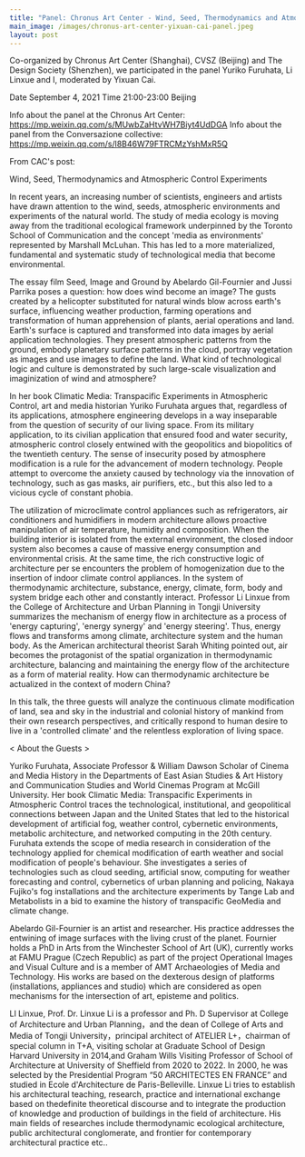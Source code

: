```yaml
---
title: "Panel: Chronus Art Center - Wind, Seed, Thermodynamics and Atmospheric Control Experiments"
main_image: /images/chronus-art-center-yixuan-cai-panel.jpeg
layout: post
---
```


Co-organized by Chronus Art Center (Shanghai), CVSZ (Beijing) and The Design Society (Shenzhen), we participated in the panel Yuriko Furuhata, Li Linxue and I, moderated by Yixuan Cai. 

Date September 4, 2021
Time 21:00-23:00 Beijing

Info about the panel at the Chronus Art Center: <a href="https://mp.weixin.qq.com/s/MUwbZaHtvWH7Biyt4UdDGA">https://mp.weixin.qq.com/s/MUwbZaHtvWH7Biyt4UdDGA</a>
Info about the panel from the Conversazione collective: <a href="https://mp.weixin.qq.com/s/l8B46W79FTRCMzYshMxR5Q">https://mp.weixin.qq.com/s/l8B46W79FTRCMzYshMxR5Q</a>


From CAC's post:

<p>Wind, Seed, Thermodynamics and Atmospheric Control Experiments</p>

<p>
In recent years, an increasing number of scientists, engineers and artists have drawn attention to the wind, seeds, atmospheric environments and experiments of the natural world. The study of media ecology is moving away from the traditional ecological framework underpinned by the Toronto School of Communication and the concept 'media as environments' represented by Marshall McLuhan. This has led to a more materialized, fundamental and systematic study of technological media that become environmental.
</p>
<p>
The essay film Seed, Image and Ground by Abelardo Gil-Fournier and Jussi Parrika poses a question: how does wind become an image? The gusts created by a helicopter substituted for natural winds blow across earth's surface, influencing weather production, farming operations and transformation of human apprehension of plants, aerial operations and land. Earth's surface is captured and transformed into data images by aerial application technologies. They present atmospheric patterns from the ground, embody planetary surface patterns in the cloud, portray vegetation as images and use images to define the land. What kind of technological logic and culture is demonstrated by such large-scale visualization and imaginization of wind and atmosphere?
</p>
<p>
In her book Climatic Media: Transpacific Experiments in Atmospheric Control, art and media historian Yuriko Furuhata argues that, regardless of its applications, atmosphere engineering develops in a way inseparable from the question of security of our living space. From its military application, to its civilian application that ensured food and water security, atmospheric control closely entwined with the geopolitics and biopolitics of the twentieth century. The sense of insecurity posed by atmosphere modification is a rule for the advancement of modern technology. People attempt to overcome the anxiety caused by technology via the innovation of technology, such as gas masks, air purifiers, etc., but this also led to a vicious cycle of constant phobia.
</p>
<p>
The utilization of microclimate control appliances such as refrigerators, air conditioners and humidifiers in modern architecture allows proactive manipulation of air temperature, humidity and composition. When the building interior is isolated from the external environment, the closed indoor system also becomes a cause of massive energy consumption and environmental crisis. At the same time, the rich constructive logic of architecture per se encounters the problem of homogenization due to the insertion of indoor climate control appliances. In the system of thermodynamic architecture, substance, energy, climate, form, body and system bridge each other and constantly interact. Professor Li Linxue from the College of Architecture and Urban Planning in Tongji University summarizes the mechanism of energy flow in architecture as a process of 'energy capturing', 'energy synergy' and 'energy steering'. Thus, energy flows and transforms among climate, architecture system and the human body. As the American architectural theorist Sarah Whiting pointed out, air becomes the protagonist of the spatial organization in thermodynamic architecture, balancing and maintaining the energy flow of the architecture as a form of material reality. How can thermodynamic architecture be actualized in the context of modern China?
</p>
<p>
In this talk, the three guests will analyze the continuous climate modification of land, sea and sky in the industrial and colonial history of mankind from their own research perspectives, and critically respond to human desire to live in a 'controlled climate' and the relentless exploration of living space.
</p>
<p>
< About the Guests >
</p> 
<p>
Yuriko Furuhata, Associate Professor & William Dawson Scholar of Cinema and Media History in the Departments of East Asian Studies & Art History and Communication Studies and World Cinemas Program at McGill University. Her book Climatic Media: Transpacific Experiments in Atmospheric Control traces the technological, institutional, and geopolitical connections between Japan and the United States that led to the historical development of artificial fog, weather control, cybernetic environments, metabolic architecture, and networked computing in the 20th century. Furuhata extends the scope of media research in consideration of the technology applied for chemical modification of earth weather and social modification of people's behaviour. She investigates a series of technologies such as cloud seeding, artificial snow, computing for weather forecasting and control, cybernetics of urban planning and policing, Nakaya Fujiko's fog installations and the architecture experiments by Tange Lab and Metabolists in a bid to examine the history of transpacific GeoMedia and climate change.
</p>
<p>
Abelardo Gil-Fournier is an artist and researcher. His practice addresses the entwining of image surfaces with the living crust of the planet. Fournier holds a PhD in Arts from the Winchester School of Art (UK), currently works at FAMU Prague (Czech Republic) as part of the project Operational Images and Visual Culture and is a member of AMT Archaeologies of Media and Technology. His works are based on the dexterous design of platforms (installations, appliances and studio) which are considered as open mechanisms for the intersection of art, episteme and politics.
</p>
<p>
LI Linxue, Prof. Dr. Linxue Li is a professor and Ph. D Supervisor at College of Architecture and Urban Planning，and the dean of College of Arts and Media of Tongji University，principal architect of ATELIER L+，chairman of special column in T+A, visiting scholar at Graduate School of Design Harvard University in 2014,and Graham Wills Visiting Professor of School of Architecture at University of Sheffield from 2020 to 2022. In 2000, he was selected by the Presidential Program “50 ARCHITECTES EN FRANCE” and studied in Ecole d'Architecture de Paris-Belleville. Linxue Li tries to establish his architectural teaching, research, practice and international exchange based on thedefinite theoretical discourse and to integrate the production of knowledge and production of buildings in the field of architecture. His main fields of researches include thermodynamic ecological architecture, public architectural conglomerate, and frontier for contemporary architectural practice etc..
</p>